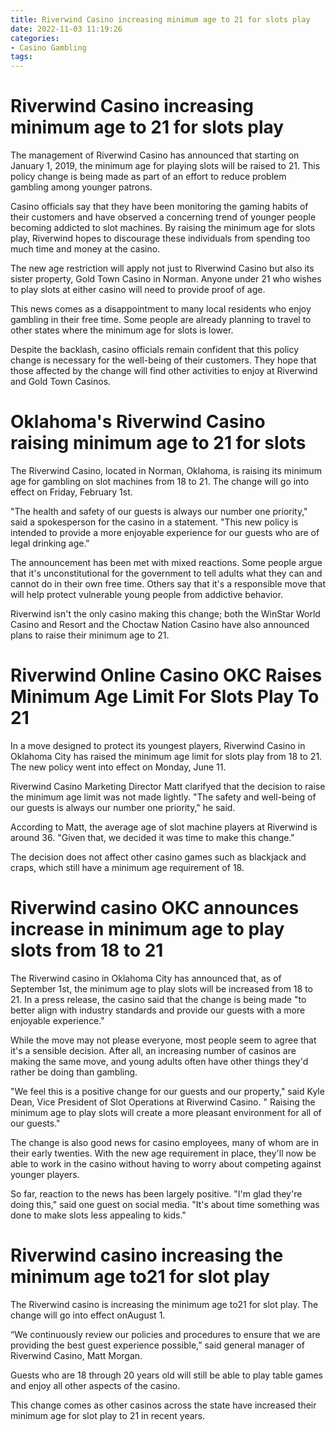```yaml
---
title: Riverwind Casino increasing minimum age to 21 for slots play
date: 2022-11-03 11:19:26
categories:
- Casino Gambling
tags:
---
```



#  Riverwind Casino increasing minimum age to 21 for slots play

The management of Riverwind Casino has announced that starting on January 1, 2019, the minimum age for playing slots will be raised to 21. This policy change is being made as part of an effort to reduce problem gambling among younger patrons.

Casino officials say that they have been monitoring the gaming habits of their customers and have observed a concerning trend of younger people becoming addicted to slot machines. By raising the minimum age for slots play, Riverwind hopes to discourage these individuals from spending too much time and money at the casino.

The new age restriction will apply not just to Riverwind Casino but also its sister property, Gold Town Casino in Norman. Anyone under 21 who wishes to play slots at either casino will need to provide proof of age.

This news comes as a disappointment to many local residents who enjoy gambling in their free time. Some people are already planning to travel to other states where the minimum age for slots is lower.

Despite the backlash, casino officials remain confident that this policy change is necessary for the well-being of their customers. They hope that those affected by the change will find other activities to enjoy at Riverwind and Gold Town Casinos.

#  Oklahoma's Riverwind Casino raising minimum age to 21 for slots

The Riverwind Casino, located in Norman, Oklahoma, is raising its minimum age for gambling on slot machines from 18 to 21. The change will go into effect on Friday, February 1st.

"The health and safety of our guests is always our number one priority," said a spokesperson for the casino in a statement. "This new policy is intended to provide a more enjoyable experience for our guests who are of legal drinking age."

The announcement has been met with mixed reactions. Some people argue that it's unconstitutional for the government to tell adults what they can and cannot do in their own free time. Others say that it's a responsible move that will help protect vulnerable young people from addictive behavior.

Riverwind isn't the only casino making this change; both the WinStar World Casino and Resort and the Choctaw Nation Casino have also announced plans to raise their minimum age to 21.

#  Riverwind Online Casino OKC Raises Minimum Age Limit For Slots Play To 21

In a move designed to protect its youngest players, Riverwind Casino in Oklahoma City has raised the minimum age limit for slots play from 18 to 21. The new policy went into effect on Monday, June 11.

Riverwind Casino Marketing Director Matt clarifyed that the decision to raise the minimum age limit was not made lightly. "The safety and well-being of our guests is always our number one priority," he said.

According to Matt, the average age of slot machine players at Riverwind is around 36. "Given that, we decided it was time to make this change."

The decision does not affect other casino games such as blackjack and craps, which still have a minimum age requirement of 18.

#  Riverwind casino OKC announces increase in minimum age to play slots from 18 to 21

The Riverwind casino in Oklahoma City has announced that, as of September 1st, the minimum age to play slots will be increased from 18 to 21. In a press release, the casino said that the change is being made "to better align with industry standards and provide our guests with a more enjoyable experience."

While the move may not please everyone, most people seem to agree that it's a sensible decision. After all, an increasing number of casinos are making the same move, and young adults often have other things they'd rather be doing than gambling.

"We feel this is a positive change for our guests and our property," said Kyle Dean, Vice President of Slot Operations at Riverwind Casino. " Raising the minimum age to play slots will create a more pleasant environment for all of our guests."

The change is also good news for casino employees, many of whom are in their early twenties. With the new age requirement in place, they'll now be able to work in the casino without having to worry about competing against younger players.

So far, reaction to the news has been largely positive. "I'm glad they're doing this," said one guest on social media. "It's about time something was done to make slots less appealing to kids."

#  Riverwind casino increasing the minimum age to21 for slot play

The Riverwind casino is increasing the minimum age to21 for slot play. The change will go into effect onAugust 1.

“We continuously review our policies and procedures to ensure that we are providing the best guest experience possible,” said general manager of Riverwind Casino, Matt Morgan.

Guests who are 18 through 20 years old will still be able to play table games and enjoy all other aspects of the casino.

This change comes as other casinos across the state have increased their minimum age for slot play to 21 in recent years.
